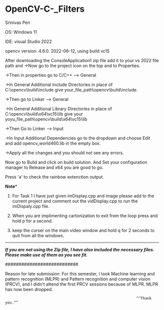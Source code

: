 # OpenCV-C-_Filters
Srinivas Peri 

OS: Windows 11

IDE: visual Studio 2022 

opencv version: 4.6.0. 2022-06-12, using build vc15

After downloading the ConsoleApplication1 zip file add it to your vs 2022 file path and
->Now go to the project icon on the top and to Properties.

->Then in properties go to C/C++ --> General 

->In General Additional Include Directories in place of C:\opencv\build\include give your_file_path\opencv\build\include. 

->Then go to Linker --> General

->In General Additional Library Directories in place of C:\opencv\build\x64\vc15\lib give your yoyu_file_path\opencv\build\x64\vc15\lib 

->Then Go to Linker --> Input

->In Input Additional Dependencies go to the dropdown and choose Edit and add opencv_world460.lib in the empty box.

->Apply all the changes and you should not see any errors.

Now go to Build  and click on build solution.
And Set your configuration manager to Release and x64
you are good to go.

Press 'a' to check the rainbow extenction output.

****************Note*****************

1. For Task 1 I have just given imDisplay.cpp and image please add to the current project and 
comment out the vidDisplay.cpp to run the imDispaly.cpp file.

2. When you are implimenting cartonization to exit from the loop  press and hold p for a second.

3. keep the curser on the main video window and hold q for 2 seconds to quit from all the windows.

----------------------------------------------------------------------------------------------------------------------------------------------------------------------------

***If you are not using the Zip file, I have also included the necessary files. Please make use of them as you see fit.***


###########################

Reason for late submission:
For this semester, I took Machine learning and pattern recognition (MLPR) and Pattern recognition and computer vision (PRCV), 
and I didn't attend the first PRCV sessions because of MLPR. MLPR has now been dropped.

																		
																^^Thank you.^^
